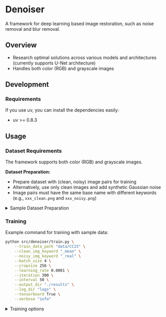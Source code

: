 # Denoiser

A framework for deep learning based image restoration, such as noise removal and blur removal.

## Overview

- Research optimal solutions across various models and architectures (currently supports U-Net architecture)
- Handles both color (RGB) and grayscale images

## Development

### Requirements

If you use uv, you can install the dependencies easily:

- uv >= 0.8.3

## Usage

### Dataset Requirements

The framework supports both color (RGB) and grayscale images.

**Dataset Preparation:**

- Prepare dataset with (clean, noisy) image pairs for training
- Alternatively, use only clean images and add synthetic Gaussian noise
- Image pairs must have the same base name with different keywords (e.g., `xxx_clean.png` and `xxx_noisy.png`)

<details>
<summary>Sample Dataset Preparation</summary>

```bash
sh script/sample_dataset.sh download unzip
```

- First flag: download the dataset if needed
- Second flag: unzip the downloaded dataset if needed

**Dataset Structure:**

- `_ours`: output image
- `_mean`: clean image
- `_real`: noisy image
- Contains 15 image sets

```
  data/CC15
  |-- xxx_ours.png
  |-- xxx_mean.png
  |-- xxx_real.png
  |-- yyy_ours.png
  |-- yyy_mean.png
  |-- yyy_real.png
  :
  :
  `-- zzz_real.png
```

</details>

### Training

Example command for training with sample data:

```bash
python src/denoiser/train.py \
    --train_data_path "data/CC15" \
    --clean_img_keyword "_mean" \
    --noisy_img_keyword "_real" \
    --batch_size 4 \
    --cropsize 256 \
    --learning_rate 0.0001 \
    --iteration 300 \
    --interval 50 \
    --output_dir "./results" \
    --log_dir "logs" \
    --tensorboard True \
    --verbose "info"

```

<details>
<summary>Training options</summary>

| Args                    | Type  | Default     | Detail                                       |
| ----------------------- | ----- | ----------- | -------------------------------------------- |
| `--train_data_path`     | Path  | Required    | Path to the training data directory          |
| `--valid_data_path`     | Path  | None        | Path to the validation data (optional)       |
| `--clean_img_keyword`   | str   | None        | Keyword to identify clean images in filename |
| `--noisy_img_keyword`   | str   | None        | Keyword to identify noisy images in filename |
| `--output_dir`          | Path  | "./results" | Directory to save results                    |
| `--log_dir`             | Path  | "logs"      | Directory to save logs                       |
| `--batch_size`          | int   | 4           | Training batch size                          |
| `--cropsize`            | int   | None        | Crop size for training images                |
| `--noise_sigma`         | float | None        | Standard deviation of Gaussian noise         |
| `--learning_rate`       | float | 1e-4        | Learning rate for optimizer                  |
| `--iteration`           | int   | 1000        | Number of training iterations                |
| `--interval`            | int   | 100         | Validation interval                          |
| `--pretrain_model_path` | Path  | None        | Path to the pre-trained model                |
| `--tensorboard`         | bool  | True        | Enable TensorBoard logging                   |
| `--verbose`             | str   | "info"      | Logging verbosity level (debug/info/error)   |

</details>
